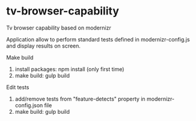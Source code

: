 # tv-browser-capability
Tv browser capability based on modernizr

Application allow to perform standard tests defined in modernizr-config.js and display results on screen.

Make build
1. install packages: npm install (only first time)
2. make build: gulp build

Edit tests
1. add/remove tests from "feature-detects" property in modernizr-config.json file
2. make build: gulp build
